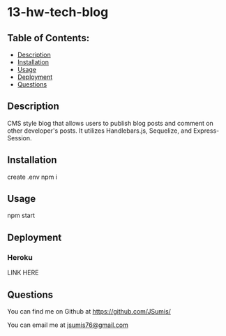 # 13-hw-tech-blog
## Table of Contents:
  - [Description](#description)
  - [Installation](#installation)
  - [Usage](#usage)
  - [Deployment](#deployment)
  - [Questions](#questions)


  ## Description

  CMS style blog that allows users to publish blog posts and comment on other developer's posts.  It utilizes Handlebars.js, Sequelize, and Express-Session.


  ## Installation

  create .env
  npm i

  ## Usage

  npm start

  ## Deployment

  ### Heroku
  LINK HERE

  ## Questions

  You can find me on Github at https://github.com/JSumis/
 
  You can email me at jsumis76@gmail.com
